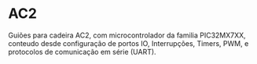 # AC2
Guiões para cadeira AC2, com microcontrolador da familia PIC32MX7XX, conteudo desde configuração de portos IO, Interrupções, Timers, PWM, e protocolos de comunicação em série (UART).

